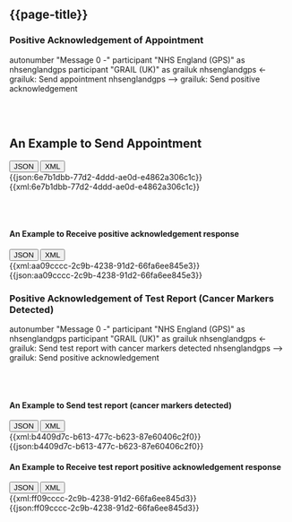 ## {{page-title}}

### Positive Acknowledgement of Appointment

<plantuml>
autonumber "Message 0 -"
participant "NHS England (GPS)" as nhsenglandgps
participant "GRAIL (UK)" as grailuk
nhsenglandgps <- grailuk: Send appointment
nhsenglandgps --> grailuk: Send positive acknowledgement
</plantuml>

<br /><br />
## An Example to Send Appointment

<div>
<div class="tab">
  <button class="tablinks active" onclick="openTab(event, 'JSON')">JSON</button>
  <button class="tablinks" onclick="openTab(event, 'XML')">XML</button>
</div>
<div id="JSON" class="tabcontent" style="display:block">
{{json:6e7b1dbb-77d2-4ddd-ae0d-e4862a306c1c}}
</div>
<div id="XML" class="tabcontent">
{{xml:6e7b1dbb-77d2-4ddd-ae0d-e4862a306c1c}}
</div>
</div>

<br /><br />
#### An Example to Receive positive acknowledgement response

<div>
<div class="tab">
  <button class="tablinks active" onclick="openTab(event, 'JSON')">JSON</button>
  <button class="tablinks" onclick="openTab(event, 'XML')">XML</button>
</div>
<div id="XML" class="tabcontent">
{{xml:aa09cccc-2c9b-4238-91d2-66fa6ee845e3}}
</div>
<div id="JSON" class="tabcontent" style="display:block">
{{json:aa09cccc-2c9b-4238-91d2-66fa6ee845e3}}
</div>
</div>

### Positive Acknowledgement of Test Report (Cancer Markers Detected)

<plantuml>
autonumber "Message 0 -"
participant "NHS England (GPS)" as nhsenglandgps
participant "GRAIL (UK)" as grailuk
nhsenglandgps <- grailuk: Send test report with cancer markers detected
nhsenglandgps --> grailuk: Send positive acknowledgement
</plantuml>

<br /><br />
#### An Example to Send test report (cancer markers detected)

<div>
<div class="tab">
  <button class="tablinks active" onclick="openTab(event, 'JSON')">JSON</button>
  <button class="tablinks" onclick="openTab(event, 'XML')">XML</button>
</div>
<div id="XML" class="tabcontent">
{{xml:b4409d7c-b613-477c-b623-87e60406c2f0}}
</div>
<div id="JSON" class="tabcontent" style="display:block">
{{json:b4409d7c-b613-477c-b623-87e60406c2f0}}
</div>
</div>

#### An Example to Receive test report positive acknowledgement response

<div>
<div class="tab">
  <button class="tablinks active" onclick="openTab(event, 'JSON')">JSON</button>
  <button class="tablinks" onclick="openTab(event, 'XML')">XML</button>
</div>
<div id="XML" class="tabcontent">
{{xml:ff09cccc-2c9b-4238-91d2-66fa6ee845d3}}
</div>
<div id="JSON" class="tabcontent" style="display:block">
{{json:ff09cccc-2c9b-4238-91d2-66fa6ee845d3}}
</div>
</div>

<br /><br />
